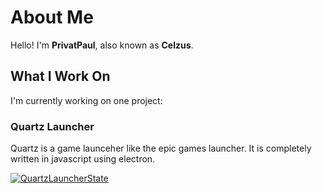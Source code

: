 # About Me
Hello! I'm **PrivatPaul**, also known as **Celzus**.

## What I Work On
I'm currently working on one project:

### Quartz Launcher
Quartz is a game launceher like the epic games launcher. It is completely written in javascript using electron.

[![QuartzLauncherState](https://img.shields.io/badge/Quartz_Launcher%20State-Not%20Released-E9CDD0?style=flat&logo=javascript&logoColor=yellow)](https://github.com/PrivatPaul/ql/)
